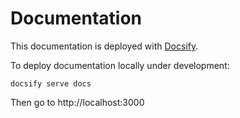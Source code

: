 # Documentation

This documentation is deployed with [Docsify](https://docsify.js.org/#/). 

To deploy documentation locally under development:

```docsify serve docs```

Then go to http://localhost:3000

